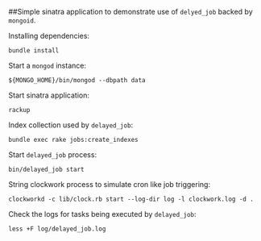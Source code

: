 ##Simple sinatra application to demonstrate use of `delyed_job` backed by `mongoid`.

Installing dependencies:

```
bundle install
```

Start a `mongod` instance:

```
${MONGO_HOME}/bin/mongod --dbpath data
```

Start sinatra application:

```
rackup
```

Index collection used by `delayed_job`:

```
bundle exec rake jobs:create_indexes
```

Start `delayed_job` process:

```
bin/delayed_job start
```

String clockwork process to simulate cron like job triggering:

```
clockworkd -c lib/clock.rb start --log-dir log -l clockwork.log -d .
```

Check the logs for tasks being executed by `delayed_job`:

```
less +F log/delayed_job.log
```
